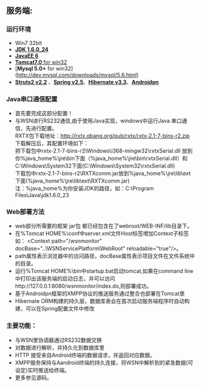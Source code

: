 服务端:
-------
### 运行环境
- Win7 32bit 
- [**JDK 1.6.0_24**](http://www.oracle.com/technetwork/java/javase/downloads/index.html)
- [**JavaEE 6**](http://www.oracle.com/technetwork/java/javaee/tech/index.html)
- [**Tomcat7.0** for win32](http://tomcat.apache.org/download-70.cgi) 
- [**Mysql 5.0+** for win32] (http://dev.mysql.com/downloads/mysql/5.6.html)
- [**Struts2 v2.2**](http://struts.apache.org/development/2.x/) 、[**Spring v2.5**](http://www.springsource.org/)、[**Hibernate  v3.3**](http://www.hibernate.org/)、[**Androidpn**](http://sourceforge.net/projects/androidpn/)

### Java串口通信配置
- 首先要完成这部分配置！ 
- 与WSN进行RS232通信,由于使用Java实现，windows中运行Java 串口通信，先进行配置。<br/>
  RXTX包下载地址：http://rxtx.qbang.org/pub/rxtx/rxtx-2.1-7-bins-r2.zip<br/>
  下载解压后，其配置环境如下：<br/>
  把下载包中rxtx-2.1-7-bins-r2\Windows\i368-mingw32\rxtxSerial.dll 放到你%java_home%\jre\bin下面（%java_home%\jre\bin\rxtxSerial.dll）和C:\Windows\System32下面(C:\Windows\System32\rxtxSerial.dll)<br/>
  下载包中rxtx-2.1-7-bins-r2\RXTXcomm.jar放到%java_home%\jre\lib\ext下面(%java_home%\jre\lib\ext\RXTXcomm.jar)<br/>
   注：%java_home%为你安装JDK的路径，如：C:\Program Files\Java\jdk1.6.0_23<br/>


### Web部署方法
- web部分所需要的框架 jar包 都已经包含在了webroot/WEB-INF/lib目录下。
- 在%Tomcat HOME%\conf中server.xml文件Host标签增加Context子标签如：
\<Context path="/wsnmonitor" docBase="..\WSNServicePlatform\WebRoot" reloadable="true"/\>。
- path属性表示浏览器中的访问路径，docBase属性表示项目文件在文件系统中的目录。
- 运行%Tomcat HOME%\bin中startup.bat启动tomcat,如果在command line 中打印出该服务端的启动日志，并可以访问http://127.0.0.1:8080/wsnmonitor/index.do,则部署成功。
- 基于Androidpn框架的XMPP协议的推送服务通过整合也部署在Tomcat里
- Hibernate ORM构建的持久层，数据库表会在首次启动服务端程序时自动构建，可以在Spring配置文件中修改


### 主要功能：
- 与WSN里协调器通过RS232数据交换
- 对数据进行解析，并持久化到数据库里
- HTTP 接受来自Android终端的数据请求，并返回对应数据。
- XMPP服务保持与Aandroid终端的持久连接，将WSN中解析到的紧急数据(可设定)实时推送给终端。
- 更多参见源码。
